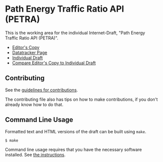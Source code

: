 <!-- regenerate: on (set to off if you edit this file) -->

# Path Energy Traffic Ratio API (PETRA)

This is the working area for the individual Internet-Draft, "Path Energy Traffic Ratio API (PETRA)".

* [Editor's Copy](https://arnatal.github.io/draft-petra-green-api/#go.draft-petra-green-api.html)
* [Datatracker Page](https://datatracker.ietf.org/doc/draft-petra-green-api)
* [Individual Draft](https://datatracker.ietf.org/doc/html/draft-petra-green-api)
* [Compare Editor's Copy to Individual Draft](https://arnatal.github.io/draft-petra-green-api/#go.draft-petra-green-api.diff)


## Contributing

See the
[guidelines for contributions](https://github.com/arnatal/draft-petra-green-api/blob/main/CONTRIBUTING.md).

The contributing file also has tips on how to make contributions, if you
don't already know how to do that.

## Command Line Usage

Formatted text and HTML versions of the draft can be built using `make`.

```sh
$ make
```

Command line usage requires that you have the necessary software installed.  See
[the instructions](https://github.com/martinthomson/i-d-template/blob/main/doc/SETUP.md).

